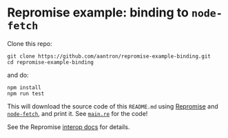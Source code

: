 # Repromise example: binding to `node-fetch`

Clone this repo:

```
git clone https://github.com/aantron/repromise-example-binding.git
cd repromise-example-binding
```

and do:

```
npm install
npm run test
```

This will download the source code of this `README.md` using [Repromise][repromise] and [`node-fetch`][node-fetch], and print it. See [`main.re`][main] for the code!

See the Repromise [interop docs][interop] for details.

[repromise]: https://github.com/aantron/repromise
[main]: https://github.com/aantron/repromise-example-binding/blob/master/main.re
[node-fetch]: https://www.npmjs.com/package/node-fetch
[interop]: https://aantron.github.io/repromise/docs/Interop
